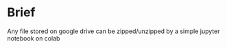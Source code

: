 # Brief
Any file stored on google drive can be zipped/unzipped by a simple jupyter notebook on colab
